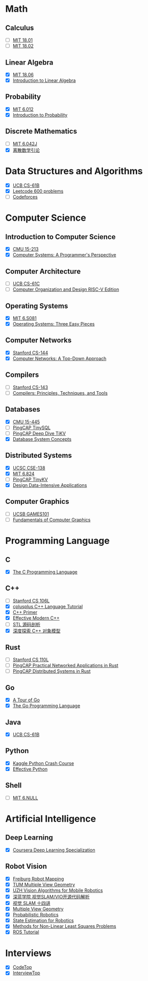 # Math 

## Calculus
- [ ] [MIT 18.01](https://ocw.mit.edu/courses/mathematics/18-01-single-variable-calculus-fall-2006/)
- [ ] [MIT 18.02](https://ocw.mit.edu/courses/mathematics/18-02-multivariable-calculus-fall-2007/)

## Linear Algebra
- [x] [MIT 18.06](https://ocw.mit.edu/courses/mathematics/18-06-linear-algebra-spring-2010/)
- [x] [Introduction to Linear Algebra](https://math.mit.edu/~gs/linearalgebra/)

## Probability
- [x] [MIT 6.012](https://ocw.mit.edu/resources/res-6-012-introduction-to-probability-spring-2018/)
- [x] [Introduction to Probability](http://athenasc.com/probbook.html)

## Discrete Mathematics
- [ ] [MIT 6.042J](https://ocw.mit.edu/courses/electrical-engineering-and-computer-science/6-042j-mathematics-for-computer-science-fall-2010/)
- [x] [离散数学引论](https://book.douban.com/subject/1620641/)

# Data Structures and Algorithms
- [x] [UCB CS-61B](https://sp18.datastructur.es/)
- [x] [Leetcode 600 problems](https://leetcode-cn.com/u/lzx071021/)
- [ ] [Codeforces](https://codeforces.com/)

# Computer Science

## Introduction to Computer Science
- [x] [CMU 15-213](https://www.cs.cmu.edu/afs/cs/academic/class/15213-f21/www/index.html)
- [x] [Computer Systems: A Programmer's Perspective](https://csapp.cs.cmu.edu/)

## Computer Architecture
- [ ] [UCB CS-61C](https://cs61c.org/sp22/)
- [ ] [Computer Organization and Design RISC-V Edition](https://www.elsevier.com/books/computer-organization-and-design-risc-v-edition/patterson/978-0-12-812275-4)

## Operating Systems
- [x] [MIT 6.S081](https://pdos.csail.mit.edu/6.S081/2020/)
- [x] [Operating Systems: Three Easy Pieces](https://pages.cs.wisc.edu/~remzi/OSTEP/)

## Computer Networks
- [x] [Stanford CS-144](https://cs144.github.io/)
- [x] [Computer Networks: A Top-Down Approach](http://gaia.cs.umass.edu/kurose_ross/index.php)

## Compilers
- [ ] [Stanford CS-143](https://web.stanford.edu/class/cs143/)
- [ ] [Compilers: Principles, Techniques, and Tools](https://www.pearson.com/us/higher-education/program/Aho-Compilers-Principles-Techniques-and-Tools-2nd-Edition/PGM167067.html)

## Databases
- [x] [CMU 15-445](https://15445.courses.cs.cmu.edu/fall2021/)
- [ ] [PingCAP TinySQL](https://github.com/tidb-incubator/tinysql)
- [ ] [PingCAP Deep Dive TiKV](https://tikv.github.io/deep-dive-tikv/overview/introduction.html)
- [x] [Database System Concepts](https://www.db-book.com/)

## Distributed Systems
- [x] [UCSC CSE-138](http://composition.al/CSE138-2020-03/)
- [x] [MIT 6.824](http://nil.csail.mit.edu/6.824/2021/)
- [ ] [PingCAP TinyKV](https://github.com/tidb-incubator/tinykv)
- [x] [Design Data-Intensive Applications](https://www.oreilly.com/library/view/designing-data-intensive-applications/9781491903063/)

## Computer Graphics
- [ ] [UCSB GAMES101](https://sites.cs.ucsb.edu/~lingqi/teaching/games101.html)
- [ ] [Fundamentals of Computer Graphics](https://www.routledge.com/Fundamentals-of-Computer-Graphics/Marschner-Shirley/p/book/9780367505035)

# Programming Language

## C
- [x] [The C Programming Language](https://www.cs.princeton.edu/~bwk/cbook.html)

## C++ 
- [ ] [Stanford CS 106L](http://web.stanford.edu/class/cs106l/)
- [x] [cplusplus C++ Language Tutorial](https://www.cplusplus.com/doc/tutorial/)
- [x] [C++ Primer](https://www.oreilly.com/library/view/c-primer-fifth/9780133053043/)
- [x] [Effective Modern C++](https://www.oreilly.com/library/view/effective-modern-c/9781491908419/)
- [ ] [STL 源码剖析](https://book.douban.com/subject/1110934/)
- [x] [深度探索 C++ 对象模型](https://book.douban.com/subject/1091086/)

## Rust 
- [ ] [Stanford CS 110L](https://web.stanford.edu/class/cs110l/)
- [ ] [PingCAP Practical Networked Applications in Rust](https://github.com/pingcap/talent-plan/blob/master/courses/rust/README.md)
- [ ] [PingCAP Distributed Systems in Rust](https://github.com/pingcap/talent-plan/blob/master/courses/dss/README.md)

## Go 
- [x] [A Tour of Go](https://go.dev/tour/welcome/1)
- [x] [The Go Programming Language](https://www.gopl.io/)

## Java 
- [x] [UCB CS-61B](https://sp18.datastructur.es/)

## Python
- [x] [Kaggle Python Crash Course](https://www.kaggle.com/learn/python)
- [x] [Effective Python](https://effectivepython.com/)

## Shell
- [ ] [MIT 6.NULL](https://missing.csail.mit.edu/)

# Artificial Intelligence

## Deep Learning
- [x] [Coursera Deep Learning Specialization](https://www.coursera.org/specializations/deep-learning)

## Robot Vision
- [x] [Freiburg Robot Mapping](http://ais.informatik.uni-freiburg.de/teaching/ws13/mapping/)
- [x] [TUM Multiple View Geometry](https://vision.in.tum.de/teaching/online/mvg)
- [x] [UZH Vision Algorithms for Mobile Robotics](https://rpg.ifi.uzh.ch/teaching.html)
- [x] [深蓝学院 视觉SLAM/VIO开源代码解析](https://www.shenlanxueyuan.com/my/course/201)
- [x] [视觉 SLAM 十四讲](https://book.douban.com/subject/34782244/)
- [x] [Multiple View Geometry](https://www.robots.ox.ac.uk/~vgg/hzbook/)
- [x] [Probabilistic Robotics](http://www.probabilistic-robotics.org/)
- [x] [State Estimation for Robotics](http://asrl.utias.utoronto.ca/~tdb/)
- [x] [Methods for Non-Linear Least Squares Problems](http://www2.imm.dtu.dk/pubdb/edoc/imm3215.pdf)
- [x] [ROS Tutorial](http://wiki.ros.org/ROS/Tutorials)

# Interviews
- [x] [CodeTop](https://codetop.cc/home)
- [x] [InterviewTop](http://interviewtop.top/#/index)